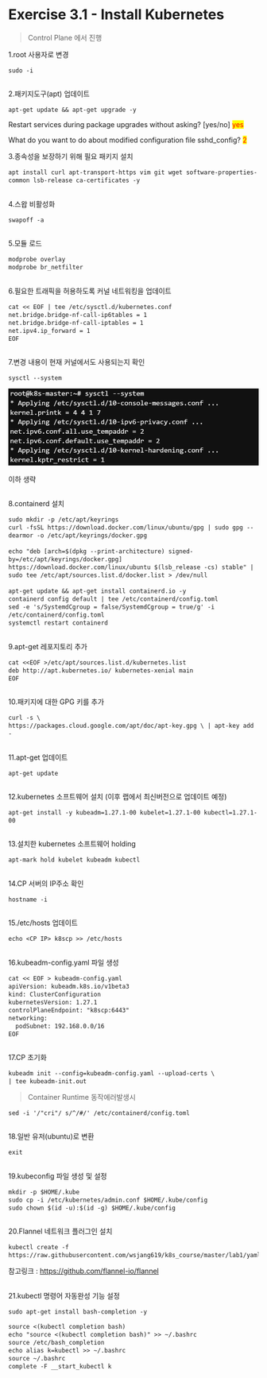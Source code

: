 # Exercise 3.1 - Install Kubernetes

> Control Plane 에서 진행

1.root 사용자로 변경

```
sudo -i
```

##

2.패키지도구(apt) 업데이트

```
apt-get update && apt-get upgrade -y
```

Restart services during package upgrades without asking? \[yes/no] <mark style="color:red;">yes</mark>

What do you want to do about modified configuration file sshd\_config? <mark style="color:red;">2</mark>





3.종속성을 보장하기 위해 필요 패키지 설치

```
apt install curl apt-transport-https vim git wget software-properties-common lsb-release ca-certificates -y
```

##

4.스왑 비활성화

```
swapoff -a
```

##

5.모듈 로드

```
modprobe overlay
modprobe br_netfilter
```

##

6.필요한 트래픽을 허용하도록 커널 네트워킹을 업데이트

```
cat << EOF | tee /etc/sysctl.d/kubernetes.conf
net.bridge.bridge-nf-call-ip6tables = 1
net.bridge.bridge-nf-call-iptables = 1
net.ipv4.ip_forward = 1
EOF
```

##

7.변경 내용이 현재 커널에서도 사용되는지 확인

```
sysctl --system
```

![](../img/sysctl.png)

이하 생략

##

8.containerd 설치

```
sudo mkdir -p /etc/apt/keyrings
curl -fsSL https://download.docker.com/linux/ubuntu/gpg | sudo gpg --dearmor -o /etc/apt/keyrings/docker.gpg

echo "deb [arch=$(dpkg --print-architecture) signed-by=/etc/apt/keyrings/docker.gpg] https://download.docker.com/linux/ubuntu $(lsb_release -cs) stable" | sudo tee /etc/apt/sources.list.d/docker.list > /dev/null

apt-get update && apt-get install containerd.io -y
containerd config default | tee /etc/containerd/config.toml
sed -e 's/SystemdCgroup = false/SystemdCgroup = true/g' -i /etc/containerd/config.toml
systemctl restart containerd
```

##

9.apt-get 레포지토리 추가

```
cat <<EOF >/etc/apt/sources.list.d/kubernetes.list
deb http://apt.kubernetes.io/ kubernetes-xenial main
EOF
```

##

10.패키지에 대한 GPG 키를 추가

```
curl -s \
https://packages.cloud.google.com/apt/doc/apt-key.gpg \ | apt-key add -
```

##

11.apt-get 업데이트

```
apt-get update
```

##

12.kubernetes 소프트웨어 설치 (이후 랩에서 최신버전으로 업데이트 예정)

```
apt-get install -y kubeadm=1.27.1-00 kubelet=1.27.1-00 kubectl=1.27.1-00
```

##

13.설치한 kubernetes 소프트웨어 holding

```
apt-mark hold kubelet kubeadm kubectl
```

##

14.CP 서버의 IP주소 확인

```
hostname -i
```

##

15./etc/hosts 업데이트

```
echo <CP IP> k8scp >> /etc/hosts
```

##

16.kubeadm-config.yaml 파일 생성

```
cat << EOF > kubeadm-config.yaml
apiVersion: kubeadm.k8s.io/v1beta3
kind: ClusterConfiguration
kubernetesVersion: 1.27.1
controlPlaneEndpoint: "k8scp:6443"
networking:
  podSubnet: 192.168.0.0/16
EOF
```

##

17.CP 초기화

```
kubeadm init --config=kubeadm-config.yaml --upload-certs \
| tee kubeadm-init.out
```

> Container Runtime 동작에러발생시

```
sed -i '/"cri"/ s/^/#/' /etc/containerd/config.toml
```

##

18.일반 유저(ubuntu)로 변환

```
exit
```

##

19.kubeconfig 파일 생성 및 설정

```
mkdir -p $HOME/.kube
sudo cp -i /etc/kubernetes/admin.conf $HOME/.kube/config
sudo chown $(id -u):$(id -g) $HOME/.kube/config
```

##

20.Flannel 네트워크 플러그인 설치

```
kubectl create -f https://raw.githubusercontent.com/wsjang619/k8s_course/master/lab1/yaml/flannel.yaml
```

참고링크 : https://github.com/flannel-io/flannel

##

21.kubectl 명령어 자동완성 기능 설정

```
sudo apt-get install bash-completion -y
```

```
source <(kubectl completion bash)
echo "source <(kubectl completion bash)" >> ~/.bashrc
source /etc/bash_completion
echo alias k=kubectl >> ~/.bashrc
source ~/.bashrc
complete -F __start_kubectl k
```
